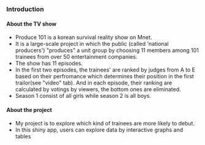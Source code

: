 ### Introduction

#### About the TV show

-   Produce 101 is a korean survival reality show on Mnet.
-   It is a large-scale project in which the public (called 'national
    producers') "produces" a unit group by choosing 11 members among 101
    trainees from over 50 entertainment companies.
-   The show has 11 episodes.
-   In the first two episodes, the trainees' are ranked by judges from A
    to E based on their perfromance which determines their position in
    the first trailor(see "video" tab). And in each episode, their
    ranking are calculated by votings by viewers, the bottom ones are
    eliminated.
-   Season 1 consist of all girls while season 2 is all boys.

#### About the project

-   My project is to explore which kind of trainees are more likely to
    debut.
-   In this shiny app, users can explore data by interactive graphs and
    tables
